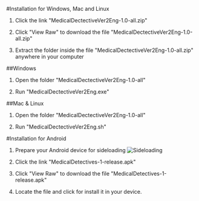 #Installation for Windows, Mac and Linux

1. Click the link "MedicalDectectiveVer2Eng-1.0-all.zip"

2. Click "View Raw" to download the file "MedicalDectectiveVer2Eng-1.0-all.zip"

3. Extract the folder inside the file "MedicalDectectiveVer2Eng-1.0-all.zip" anywhere in your computer

##Windows

1. Open the folder "MedicalDectectiveVer2Eng-1.0-all" 

2. Run "MedicalDectectiveVer2Eng.exe"

##Mac & Linux

1. Open the folder "MedicalDectectiveVer2Eng-1.0-all" 

2. Run "MedicalDectectiveVer2Eng.sh" 

#Installation for Android
1. Prepare your Android device for sideloading ![Sideloading](https://dt.azadicdn.com/wp-content/uploads/2014/12/manually-install-Play-Store.png?8632)

2. Click the link "MedicalDetectives-1-release.apk"

3. Click "View Raw" to download the file "MedicalDetectives-1-release.apk"

4. Locate the file and click for install it in your device.
